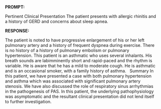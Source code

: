 **PROMPT:**

Pertinent Clinical Presentation  The patient presents with allergic rhinitis and a history of GERD and concerns about sleep apnea. 

**RESPONSE:**

  The patient is noted to have progressive enlargement of his or her left pulmonary artery and a history of frequent dyspnea during exercise.  There is no history of a history of pulmonary embolism or pulmonary hypertension.  This patient is an asthmatic who uses several inhalants.  His breath sounds are labimminently short and rapid-paced and the rhythm is variable. He is aware that he has a mild to moderate cough.  He is asthmatic and is an occasional smoker, with a family history of asthma.   Summary In this patient, we have presented a case with both pulmonary hypertension and asthma which was associated with significant pulmonary artery stenosis. We have also discussed the role of respiratory sinus arrhythmias in the pathogenesis of PAS. In this patient, the underlying pathophysiology was asymptomatic and the resultant clinical presentation did not lend itself to further investigation.